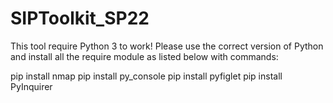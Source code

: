 # SIPToolkit_SP22

This tool require Python 3 to work!
Please use the correct version of Python and install all the require module as listed below with commands:

pip install nmap
pip install py_console
pip install pyfiglet
pip install PyInquirer